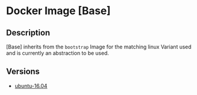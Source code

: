 Docker Image [Base]  
===================

Description
-----------
[Base] inherits from the `bootstrap` Image for the matching linux Variant used and is currently an abstraction to be used.

Versions 
--------
* [ubuntu-16.04](ubuntu-16.04/)